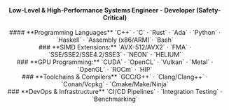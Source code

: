 <div align="center">
<b>  Low-Level & High-Performance Systems Engineer - Developer (Safety-Critical)</b>  
<br>
<br>
 #### **Programming Languages** 
`C++` · `C` · `Rust` · `Ada` · `Python` · `Haskell` · `Assembly (x86/ARM)`· `Bash` 
<br>
### **SIMD Extensions:**  
  `AVX-512/AVX2` · `FMA` · `SSE/SSE2/SSE4.2/SSE3` · `NEON` · `HELIUM` 
<br>
### **GPU Programming:**  
  `CUDA` · `OpenCL` · `Vulkan` · `Metal` · `OpenGL` · `ROCm` · `HIP`  
<br>
 ### **Toolchains & Compilers**  
`GCC/G++` · `Clang/Clang++` · `Conan/Vcpkg` · `Cmake/Make/Ninja`  
<br> 
  ### **DevOps & Infrastructure**  
`CI/CD Pipelines` · `Integration Testing` · `Benchmarking`  

</div>
